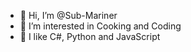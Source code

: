 - 👋 Hi, I’m @Sub-Mariner
- 👀 I’m interested in Cooking and Coding
- 🌳 I like C#, Python and JavaScript

<!---
Sub-Mariner/Sub-Mariner is a ✨ special ✨ repository because its `README.md` (this file) appears on your GitHub profile.
You can click the Preview link to take a look at your changes.
--->
